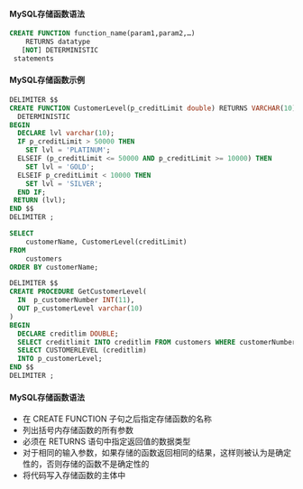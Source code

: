 #### MySQL存储函数语法
```sql
CREATE FUNCTION function_name(param1,param2,…)
    RETURNS datatype
   [NOT] DETERMINISTIC
 statements
```

#### MySQL存储函数示例
```sql
DELIMITER $$
CREATE FUNCTION CustomerLevel(p_creditLimit double) RETURNS VARCHAR(10)
  DETERMINISTIC
BEGIN
  DECLARE lvl varchar(10);
  IF p_creditLimit > 50000 THEN
    SET lvl = 'PLATINUM';
  ELSEIF (p_creditLimit <= 50000 AND p_creditLimit >= 10000) THEN
    SET lvl = 'GOLD';
  ELSEIF p_creditLimit < 10000 THEN
    SET lvl = 'SILVER';
  END IF;
 RETURN (lvl);
END $$
DELIMITER ;
```

```sql
SELECT 
    customerName, CustomerLevel(creditLimit)
FROM
    customers
ORDER BY customerName;
```

```sql
DELIMITER $$
CREATE PROCEDURE GetCustomerLevel(
  IN  p_customerNumber INT(11),
  OUT p_customerLevel varchar(10)
)
BEGIN
  DECLARE creditlim DOUBLE;
  SELECT creditlimit INTO creditlim FROM customers WHERE customerNumber = p_customerNumber;
  SELECT CUSTOMERLEVEL (creditlim) 
  INTO p_customerLevel;
END $$
DELIMITER ;
```

#### MySQL存储函数语法
- 在 CREATE FUNCTION 子句之后指定存储函数的名称
- 列出括号内存储函数的所有参数
- 必须在 RETURNS 语句中指定返回值的数据类型
- 对于相同的输入参数，如果存储的函数返回相同的结果，这样则被认为是确定性的，否则存储的函数不是确定性的
- 将代码写入存储函数的主体中

